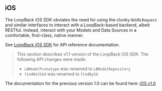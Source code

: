 ## iOS

The LoopBack iOS SDK obviates the need for using the clunky `NSURLRequest` and
similar interfaces to interact with a LoopBack-based backend, albeit RESTful.
Instead, interact with your Models and Data Sources in a comfortable,
first-class, native manner.

See [LoopBack iOS SDK](http://docs.strongloop.com/loopback-clients/ios/api/annotated.html) for API reference documentation.

> This section describes v1.1 version of the LoopBack iOS SDK. The following API
> changes were made:
>
>  - `LBModelPrototype` was renamed to `LBModelRepository`
>  - `findWithId` was renamed to `findById`

The documentation for the previous version 1.0 can be found here: [iOS v1.0](#ios-v10)
